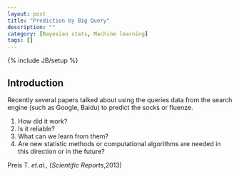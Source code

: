 ```yaml
---
layout: post
title: "Prediction by Big Query"
description: ""
category: [Bayesian stats, Machine learning]
tags: []
---
```

{% include JB/setup %}

## Introduction
Recently several papers talked about using the queries data from the search engine (such as Google, Baidu) to predict the socks or fluenze.

1. How did it work?
2. Is it reliable?
3. What can we learn from them?
4. Are new statistic methods or computational algorithms are needed in this direction or in the future?

Preis T. _et.al.,_ (_Scientific Reports_,2013)  
